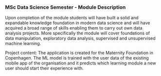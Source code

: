 ### MSc Data Science Semester - Module Description
Upon completion of the module students will have built a solid and expandable knowledge foundation in modern data science and will have acquired a broad range of skills enabling them to carry out own data analysis projects. More specifically the module will cover foundations of data manipulation, exploratory data analysis, supervised and unsupervised machine learning.

Project content: The application is created for the Maternity Foundation in Copenhagen. The ML model is trained with the user data of the existing mobile app of the organisation and it predicts which learning module a new user should start their experience with.
